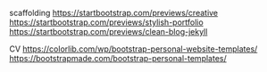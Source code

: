 
scaffolding
https://startbootstrap.com/previews/creative
https://startbootstrap.com/previews/stylish-portfolio
https://startbootstrap.com/previews/clean-blog-jekyll


CV
https://colorlib.com/wp/bootstrap-personal-website-templates/
https://bootstrapmade.com/bootstrap-personal-templates/